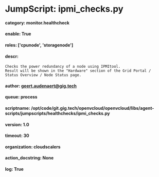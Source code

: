 
# JumpScript: ipmi_checks.py
        
#### category: monitor.healthcheck
#### enable: True
#### roles: ['cpunode', 'storagenode']
#### descr: 
```
Checks the power redundancy of a node using IPMItool.
Result will be shown in the "Hardware" section of the Grid Portal / Status Overview / Node Status page.

```
#### author: geert.audenaert@gig.tech
#### queue: process
#### scriptname: /opt/code/git.gig.tech/openvcloud/openvcloud/libs/agent-scripts/jumpscripts/healthchecks/ipmi_checks.py
#### version: 1.0
#### timeout: 30
#### organization: cloudscalers
#### action_docstring: None
#### log: True